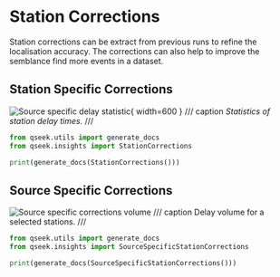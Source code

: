 # Station Corrections

Station corrections can be extract from previous runs to refine the localisation accuracy. The corrections can also help to improve the semblance find more events in a dataset.

## Station Specific Corrections

![Source specific delay statistic](../images/station-delay-times.webp){ width=600 }
/// caption
*Statistics of station delay times.*
///

```python exec='on'
from qseek.utils import generate_docs
from qseek.insights import StationCorrections

print(generate_docs(StationCorrections()))
```

## Source Specific Corrections

![Source specific corrections volume](../images/delay-volume.webp)
/// caption
Delay volume for a selected stations.
///

```python exec='on'
from qseek.utils import generate_docs
from qseek.insights import SourceSpecificStationCorrections

print(generate_docs(SourceSpecificStationCorrections()))
```
